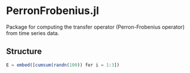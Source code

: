 # PerronFrobenius.jl

Package for computing the transfer operator (Perron-Frobenius operator) from time series data. 

## Structure

```julia
E = embed([cumsum(randn(100)) for i = 1:3])
```
